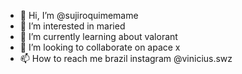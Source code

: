 - 👋 Hi, I’m @sujiroquimemame
- 👀 I’m interested in maried
 - 🌱 I’m currently learning about valorant
- 💞️ I’m looking to collaborate on apace x
- 📫 How to reach me brazil
 instagram @vinicius.swz

<!---
sujiroquimemame/sujiroquimemame is a ✨ special ✨ repository because its `README.md` (this file) appears on your GitHub profile.
You can click the Preview link to take a look at your changes.
--->
